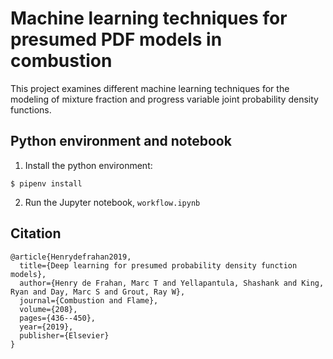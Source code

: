 # Machine learning techniques for presumed PDF models in combustion

This project examines different machine learning techniques for the
modeling of mixture fraction and progress variable joint probability
density functions.

## Python environment and notebook

1. Install the python environment:
```{bash}
$ pipenv install
```

2. Run the Jupyter notebook, `workflow.ipynb`

## Citation
```
@article{Henrydefrahan2019,
  title={Deep learning for presumed probability density function models},
  author={Henry de Frahan, Marc T and Yellapantula, Shashank and King, Ryan and Day, Marc S and Grout, Ray W},
  journal={Combustion and Flame},
  volume={208},
  pages={436--450},
  year={2019},
  publisher={Elsevier}
}
```

